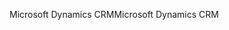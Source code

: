 <span data-ttu-id="18d16-101">Microsoft Dynamics CRM</span><span class="sxs-lookup"><span data-stu-id="18d16-101">Microsoft Dynamics CRM</span></span>